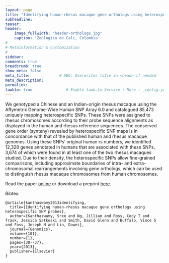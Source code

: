 ```yaml
---
layout: page
title: "Identifying human-rhesus macaque gene orthologs using heterospecific SNP probes"
subheadline: 
teaser: 
header:
    image_fullwidth: "header-orthologs.jpg"
    caption: 'Zoologico de Cali, Colombia'
#
# Metainformation & Customization
#
sidebar: 
comments: true
breadcrumb: true
show_meta: false
meta_title:             # SEO: Overwrites title in <head> if needed
meta_description:
permalink:
tawkto: true               # Enable tawk.to-Service › More › _config.yml
---
```


We genotyped a Chinese and an Indian-origin rhesus macaque using the Affymetrix Genome-Wide Human SNP Array 6.0 and catalogued 85,473 uniquely mapping heterospecific SNPs. These SNPs were assigned to rhesus chromosomes according to their probe sequence alignments as displayed in the human and rhesus reference sequences. The conserved gene order (synteny) revealed by heterospecific SNP maps is in concordance with that of the published human and rhesus macaque genomes. Using these SNPs’ original human rs numbers, we identified 12,328 genes annotated in humans that are associated with these SNPs, 3,674 of which were found in at least one of the two rhesus macaques studied. Due to their density, the heterospecific SNPs allow fine-grained comparisons, including approximate boundaries of intra- and extra-chromosomal rearrangements involving gene orthologs, which can be used to distinguish rhesus macaque chromosomes from human chromosomes.

Read the paper [online][1] or download a preprint [here][2].

Bibtex:
```
@article{kanthaswamy2013identifying,
  title={Identifying human-rhesus macaque gene orthologs using heterospecific SNP probes},
  author={Kanthaswamy, Sree and Ng, Jillian and Ross, Cody T and Trask, Jessica Satkoski and Smith, David Glenn and Buffalo, Vince S and Fass, Joseph N and Lin, Dawei},
  journal={Genomics},
  volume={101},
  number={1},
  pages={30--37},
  year={2013},
  publisher={Elsevier}
} 
```


 [1]: http://www.sciencedirect.com/science/article/pii/S0888754312001863
 [2]: https://github.com/Ctross/ctross.github.io/blob/master/pdfs/HumanRhesusOrthologs.pdf
